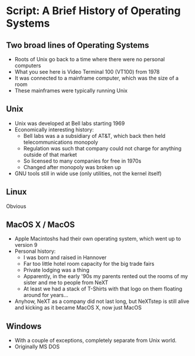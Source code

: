 # Script: A Brief History of Operating Systems

## Two broad lines of Operating Systems

- Roots of Unix go back to a time where there were no personal computers
- What you see here is Video Terminal 100 (VT100) from 1978
- It was connected to a mainframe computer, which was the size of a room
- These mainframes were typically running Unix

## Unix

- Unix was developed at Bell labs starting 1969
- Economically interesting history:
  - Bell labs was a a subsidiary of AT&T, which back then held telecommunications
    monopoly
  - Regulation was such that company could not charge for anything outside of that
    market
  - So licensed to many companies for free in 1970s
  - Changed after monopoly was broken up
- GNU tools still in wide use (only utilities, not the kernel itself)

## Linux

Obvious

## MacOS X / MacOS

- Apple Macintoshs had their own operating system, which went up to version 9
- Personal history:
  - I was born and raised in Hannover
  - Far too little hotel room capacity for the big trade fairs
  - Private lodging was a thing
  - Apparently, in the early '90s my parents rented out the rooms of my sister and me to
    people from NeXT
  - At least we had a stack of T-Shirts with that logo on them floating around for
    years...
- Anyhow, NeXT as a company did not last long, but NeXTstep is still alive and kicking
  as it became MacOS X, now just MacOS

## Windows

- With a couple of exceptions, completely separate from Unix world.
- Originally MS DOS
